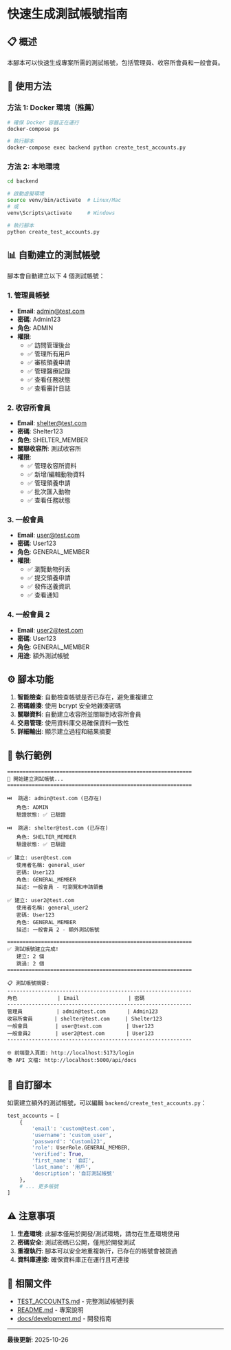 ﻿# 快速生成測試帳號指南

## 📋 概述

本腳本可以快速生成專案所需的測試帳號，包括管理員、收容所會員和一般會員。

## 🚀 使用方法

### 方法 1: Docker 環境（推薦）

```bash
# 確保 Docker 容器正在運行
docker-compose ps

# 執行腳本
docker-compose exec backend python create_test_accounts.py
```

### 方法 2: 本地環境

```bash
cd backend

# 啟動虛擬環境
source venv/bin/activate  # Linux/Mac
# 或
venv\Scripts\activate     # Windows

# 執行腳本
python create_test_accounts.py
```

## 📊 自動建立的測試帳號

腳本會自動建立以下 4 個測試帳號：

### 1. 管理員帳號
- **Email**: admin@test.com
- **密碼**: Admin123
- **角色**: ADMIN
- **權限**: 
  - ✅ 訪問管理後台
  - ✅ 管理所有用戶
  - ✅ 審核領養申請
  - ✅ 管理醫療記錄
  - ✅ 查看任務狀態
  - ✅ 查看審計日誌

### 2. 收容所會員
- **Email**: shelter@test.com
- **密碼**: Shelter123
- **角色**: SHELTER_MEMBER
- **關聯收容所**: 測試收容所
- **權限**:
  - ✅ 管理收容所資料
  - ✅ 新增/編輯動物資料
  - ✅ 管理領養申請
  - ✅ 批次匯入動物
  - ✅ 查看任務狀態

### 3. 一般會員
- **Email**: user@test.com
- **密碼**: User123
- **角色**: GENERAL_MEMBER
- **權限**:
  - ✅ 瀏覽動物列表
  - ✅ 提交領養申請
  - ✅ 發佈送養資訊
  - ✅ 查看通知

### 4. 一般會員 2
- **Email**: user2@test.com
- **密碼**: User123
- **角色**: GENERAL_MEMBER
- **用途**: 額外測試帳號

## ⚙️ 腳本功能

1. **智能檢查**: 自動檢查帳號是否已存在，避免重複建立
2. **密碼雜湊**: 使用 bcrypt 安全地雜湊密碼
3. **關聯資料**: 自動建立收容所並關聯到收容所會員
4. **交易管理**: 使用資料庫交易確保資料一致性
5. **詳細輸出**: 顯示建立過程和結果摘要

## 📝 執行範例

```
============================================================
🚀 開始建立測試帳號...
============================================================

⏭️  跳過: admin@test.com (已存在)
   角色: ADMIN
   驗證狀態: ✅ 已驗證

⏭️  跳過: shelter@test.com (已存在)
   角色: SHELTER_MEMBER
   驗證狀態: ✅ 已驗證

✅ 建立: user@test.com
   使用者名稱: general_user
   密碼: User123
   角色: GENERAL_MEMBER
   描述: 一般會員 - 可瀏覽和申請領養

✅ 建立: user2@test.com
   使用者名稱: general_user2
   密碼: User123
   角色: GENERAL_MEMBER
   描述: 一般會員 2 - 額外測試帳號

============================================================
✅ 測試帳號建立完成!
   建立: 2 個
   跳過: 2 個
============================================================

📋 測試帳號摘要:
------------------------------------------------------------
角色             | Email                | 密碼
------------------------------------------------------------
管理員           | admin@test.com       | Admin123
收容所會員       | shelter@test.com     | Shelter123
一般會員         | user@test.com        | User123
一般會員2        | user2@test.com       | User123
------------------------------------------------------------

🌐 前端登入頁面: http://localhost:5173/login
📚 API 文檔: http://localhost:5000/api/docs
```

## 🔧 自訂腳本

如需建立額外的測試帳號，可以編輯 `backend/create_test_accounts.py`：

```python
test_accounts = [
    {
        'email': 'custom@test.com',
        'username': 'custom_user',
        'password': 'Custom123',
        'role': UserRole.GENERAL_MEMBER,
        'verified': True,
        'first_name': '自訂',
        'last_name': '用戶',
        'description': '自訂測試帳號'
    },
    # ... 更多帳號
]
```

## ⚠️ 注意事項

1. **生產環境**: 此腳本僅用於開發/測試環境，請勿在生產環境使用
2. **密碼安全**: 測試密碼已公開，僅用於開發測試
3. **重複執行**: 腳本可以安全地重複執行，已存在的帳號會被跳過
4. **資料庫連接**: 確保資料庫正在運行且可連接

## 🔗 相關文件

- [TEST_ACCOUNTS.md](TEST_ACCOUNTS.md) - 完整測試帳號列表
- [README.md](README.md) - 專案說明
- [docs/development.md](docs/development.md) - 開發指南

---

**最後更新**: 2025-10-26

